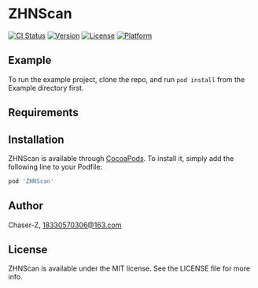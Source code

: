 # ZHNScan

[![CI Status](https://img.shields.io/travis/Chaser-Z/ZHNScan.svg?style=flat)](https://travis-ci.org/Chaser-Z/ZHNScan)
[![Version](https://img.shields.io/cocoapods/v/ZHNScan.svg?style=flat)](https://cocoapods.org/pods/ZHNScan)
[![License](https://img.shields.io/cocoapods/l/ZHNScan.svg?style=flat)](https://cocoapods.org/pods/ZHNScan)
[![Platform](https://img.shields.io/cocoapods/p/ZHNScan.svg?style=flat)](https://cocoapods.org/pods/ZHNScan)

## Example

To run the example project, clone the repo, and run `pod install` from the Example directory first.

## Requirements

## Installation

ZHNScan is available through [CocoaPods](https://cocoapods.org). To install
it, simply add the following line to your Podfile:

```ruby
pod 'ZHNScan'
```

## Author

Chaser-Z, 18330570306@163.com

## License

ZHNScan is available under the MIT license. See the LICENSE file for more info.
